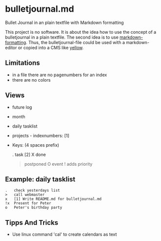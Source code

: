 # bulletjournal.md
Bullet Journal in an plain textfile with Markdown formatting

This project is no software. It is about the idea how to use the concept of a bulletjournal in a plain textfile. The second idea is to use [markdown-formatting](https://daringfireball.net/projects/markdown/). Thus, the bulletjournal-file could be used with a markdown-editor or copied into a CMS like [yellow](https://github.com/datenstrom/yellow). 

## Limitations
* in a file there are no pagenumbers for an index
* there are no colors

## Views
* future log
* month
* daily tasklist
* projects - indexnumbers: [1]
* Keys: (4 spaces prefix)
  
    .  task [2]
    X  done
    >  postponed
    O  event
    !  adds priority

## Example: daily tasklist
    .   check yesterdays list
    >   call webmaster
    x   [1] Write README.md for bulletjournal.md
    !x  Present for Peter
    o   Peter's birthday party

## Tipps And Tricks
* Use linux command 'cal' to create calendars as text
